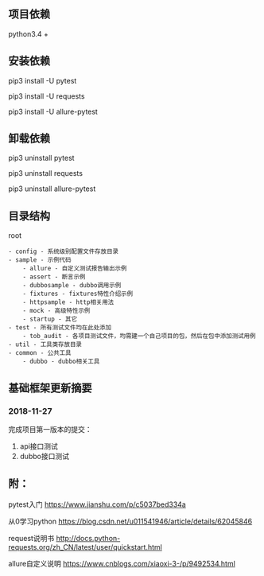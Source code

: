 ## 项目依赖
python3.4 +

## 安装依赖
pip3 install -U pytest

pip3 install -U requests

pip3 install -U allure-pytest

<!-- 经测试，不要使用以下插件 -->
<!-- pip3 install -U pytest-allure-adaptor -->

## 卸载依赖

pip3 uninstall pytest

pip3 uninstall requests

pip3 uninstall allure-pytest

<!-- 经测试，不要使用以下插件 -->
<!-- pip3 uninstall pytest-allure-adaptor -->

## 目录结构
root

    - config - 系统级别配置文件存放目录
    - sample - 示例代码
        - allure - 自定义测试报告输出示例
        - assert - 断言示例
        - dubbosample - dubbo调用示例
        - fixtures - fixtures特性介绍示例
        - httpsample - http相关用法
        - mock - 高级特性示例
        - startup - 其它
    - test - 所有测试文件均在此处添加
        - tob_audit - 各项目测试文件，均需建一个自己项目的包，然后在包中添加测试用例
    - util - 工具类存放目录
    - common - 公共工具
        - dubbo - dubbo相关工具

## 基础框架更新摘要
### 2018-11-27
完成项目第一版本的提交：
1. api接口测试
2. dubbo接口测试


## 附：
pytest入门 https://www.jianshu.com/p/c5037bed334a

从0学习python https://blog.csdn.net/u011541946/article/details/62045846

request说明书 http://docs.python-requests.org/zh_CN/latest/user/quickstart.html

allure自定义说明 https://www.cnblogs.com/xiaoxi-3-/p/9492534.html